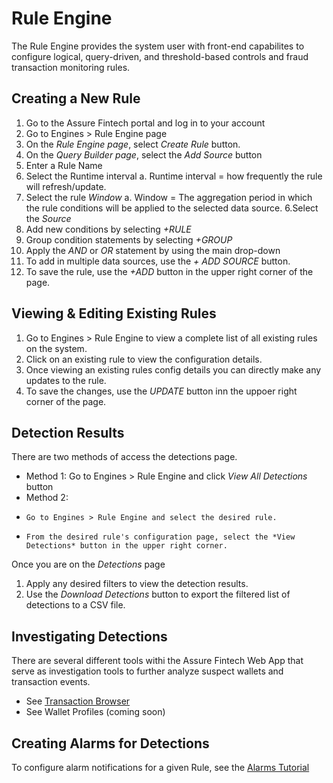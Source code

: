 # Rule Engine
The Rule Engine provides the system user with front-end capabilites to configure logical, query-driven, and threshold-based controls and fraud transaction monitoring rules. 

## Creating a New Rule
1. Go to the Assure Fintech portal and log in to your account
2. Go to Engines > Rule Engine page
3. On the *Rule Engine page*, select *Create Rule* button. 
4. On the *Query Builder page*, select the *Add Source* button
5. Enter a Rule Name
6. Select the Runtime interval
  a. Runtime interval = how frequently the rule will refresh/update.
5. Select the rule *Window* 
  a. Window = The aggregation period in which the rule conditions will be applied to the selected data source.
6.Select the *Source*
7. Add new conditions by selecting *+RULE*
9. Group condition statements by selecting *+GROUP*
10. Apply the *AND* or *OR* statement by using the main drop-down
11. To add in multiple data sources, use the *+ ADD SOURCE* button.
12. To save the rule, use the *+ADD* button in the upper right corner of the page.

## Viewing & Editing Existing Rules
1. Go to Engines > Rule Engine to view a complete list of all existing rules on the system.
2. Click on an existing rule to view the configuration details.
3. Once viewing an existing rules config details you can directly make any updates to the rule.
4. To save the changes, use the *UPDATE* button inn the uppoer right corner of the page. 

## Detection Results
There are two methods of access the detections page. 
- Method 1: Go to Engines > Rule Engine and click *View All Detections* button
- Method 2:
-     Go to Engines > Rule Engine and select the desired rule.
-     From the desired rule's configuration page, select the *View Detections* button in the upper right corner.

Once you are on the *Detections* page
1. Apply any desired filters to view the detection results.
2. Use the *Download Detections* button to export the filtered list of detections to a CSV file.

## Investigating Detections
There are several different tools withi the Assure Fintech Web App that serve as investigation tools to further analyze suspect wallets and transaction events. 
- See [Transaction Browser](./TransactionBrowser.md)
- See Wallet Profiles (coming soon)

## Creating Alarms for Detections
To configure alarm notifications for a given Rule, see the [Alarms Tutorial](./Alarms.md)

